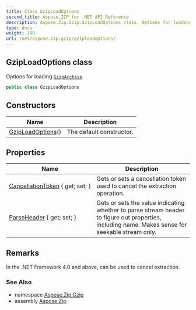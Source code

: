 ```yaml
---
title: Class GzipLoadOptions
second_title: Aspose.ZIP for .NET API Reference
description: Aspose.Zip.Gzip.GzipLoadOptions class. Options for loading GzipArchive
type: docs
weight: 280
url: /net/aspose.zip.gzip/gziploadoptions/
---
```

## GzipLoadOptions class

Options for loading [`GzipArchive`](../gziparchive/).

```csharp
public class GzipLoadOptions
```

## Constructors

| Name | Description |
| --- | --- |
| [GzipLoadOptions](gziploadoptions/)() | The default constructor. |

## Properties

| Name | Description |
| --- | --- |
| [CancellationToken](../../aspose.zip.gzip/gziploadoptions/cancellationtoken/) { get; set; } | Gets or sets a cancellation token used to cancel the extraction operation. |
| [ParseHeader](../../aspose.zip.gzip/gziploadoptions/parseheader/) { get; set; } | Gets or sets the value indicating whether to parse stream header to figure out properties, including name. Makes sense for seekable stream only. |

## Remarks

In the .NET Framework 4.0 and above, can be used to cancel extraction.

### See Also

* namespace [Aspose.Zip.Gzip](../../aspose.zip.gzip/)
* assembly [Aspose.Zip](../../)


